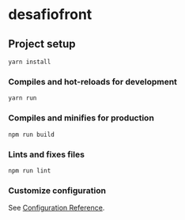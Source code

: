 # desafiofront

## Project setup
```
yarn install
```

### Compiles and hot-reloads for development
```
yarn run
```

### Compiles and minifies for production
```
npm run build
```

### Lints and fixes files
```
npm run lint
```

### Customize configuration
See [Configuration Reference](https://cli.vuejs.org/config/).

